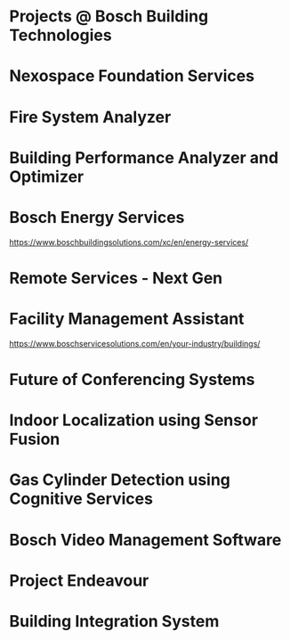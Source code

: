 # Projects @ Bosch Building Technologies

# Nexospace Foundation Services

# Fire System Analyzer

# Building Performance Analyzer and Optimizer

# Bosch Energy Services

https://www.boschbuildingsolutions.com/xc/en/energy-services/

# Remote Services - Next Gen

# Facility Management Assistant

https://www.boschservicesolutions.com/en/your-industry/buildings/

# Future of Conferencing Systems

# Indoor Localization using Sensor Fusion

# Gas Cylinder Detection using Cognitive Services

# Bosch Video Management Software

# Project Endeavour

# Building Integration System